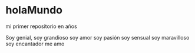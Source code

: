 # holaMundo
mi primer repositorio en años

Soy genial,
soy grandioso
soy amor
soy pasión
soy sensual
soy maravilloso
soy encantador
me amo
